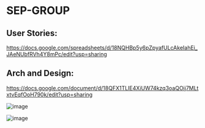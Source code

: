 # SEP-GROUP

## User Stories: 
https://docs.google.com/spreadsheets/d/18NQHBp5y6pZpyafULcAkeIahEi_JAeNUbfRVh4Y8mPc/edit?usp=sharing


## Arch and Design: 
https://docs.google.com/document/d/18QFX1TLIE4XiUW74kzq3oaQOij7MLtxtvEqfOoH790k/edit?usp=sharing


![image](https://user-images.githubusercontent.com/55001338/194097667-baa0c68a-e447-485c-9237-aef4f13019d5.png)

![image](https://user-images.githubusercontent.com/55001338/194097532-5754de0e-bbf5-4992-bb86-cb09ba627819.png)
